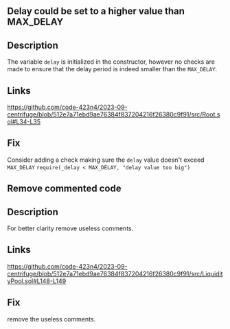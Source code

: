 ## Delay could be set to a higher value than MAX_DELAY 

## Description

The variable `delay` is initialized in the constructor, however no checks are made to ensure that the delay period is indeed smaller than the `MAX_DELAY`.

## Links

https://github.com/code-423n4/2023-09-centrifuge/blob/512e7a71ebd9ae76384f837204216f26380c9f91/src/Root.sol#L34-L35

## Fix

Consider adding a check making sure the `delay` value doesn't exceed `MAX_DELAY`
`require(_delay < MAX_DELAY, "delay value too big")`



## Remove commented code 

## Description
For better clarity remove useless comments.

## Links

https://github.com/code-423n4/2023-09-centrifuge/blob/512e7a71ebd9ae76384f837204216f26380c9f91/src/LiquidityPool.sol#L148-L149

## Fix

remove the useless comments.


